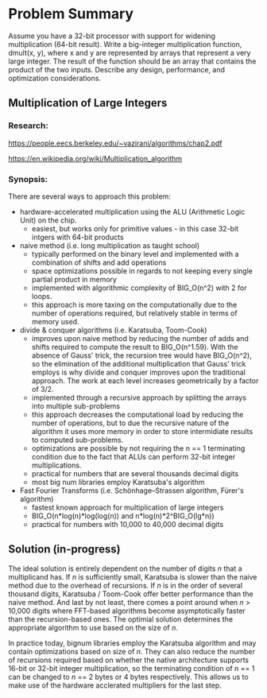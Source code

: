 # Problem Summary

Assume you have a 32-bit processor with support for widening multiplication (64-bit result). Write a big-integer multiplication function, dmult(x, y), where x and y are represented by arrays that represent a very large integer. The result of the function should be an array that contains the product of the two inputs. Describe any design, performance, and optimization considerations.

## Multiplication of Large Integers

### Research:

https://people.eecs.berkeley.edu/~vazirani/algorithms/chap2.pdf

https://en.wikipedia.org/wiki/Multiplication_algorithm

### Synopsis:

There are several ways to approach this problem:
  * hardware-accelerated multiplication using the ALU (Arithmetic Logic Unit) on the chip. 
      * easiest, but works only for primitive values - in this case 32-bit intgers with 64-bit products
  * naive method (i.e. long multiplication as taught school)
      * typically performed on the binary level and implemented with a combination of shifts and add operations
      * space optimizations possible in regards to not keeping every single partial product in memory
      * implemented with algorithmic complexity of BIG_O(n^2) with 2 for loops.
      * this approach is more taxing on the computationally due to the number of operations required, but relatively stable in terms of memory used.
  * divide & conquer algorithms (i.e. Karatsuba, Toom-Cook)
      * improves upon naive method by reducing the number of adds and shifts required to compute the result to BIG_O(n^1.59). With the absence of Gauss' trick, the recursion tree would have BIG_O(n^2), so the elimination of the additional multiplication that Gauss' trick employs is why divide and conquer improves upon the traditional approach. The work at each level increases geometrically by a factor of 3/2.
      * implemented through a recursive approach by splitting the arrays into multiple sub-problems
      * this approach decreases the computational load by reducing the number of operations, but to due the recursive nature of the algorithm it uses more memory in order to store intermidiate results to computed sub-problems.
      * optimizations are possible by not requiring the n == 1 terminating condition due to the fact that ALUs can perform 32-bit integer multiplications.
      * practical for numbers that are several thousands decimal digits
      * most big num libraries employ Karatsuba's algorithm
  * Fast Fourier Transforms (i.e. Schönhage–Strassen algorithm, Fürer's algorithm)
      * fastest known approach for multiplication of large integers
      * BIG_O(n\*log(n)\*log(log(n)) and n\*log(n)\*2^BIG_O(lg\*n))
      * practical for numbers with 10,000 to 40,000 decimal digits
  
## Solution (in-progress)
The ideal solution is entirely dependent on the number of digits *n* that a multiplicand has. If *n* is sufficiently small, Karatsuba is slower than the naive method due to the overhead of recursions. If *n* is in the order of several thousand digits, Karatsuba / Toom-Cook offer better performance than the naive method. And last by not least, there comes a point around when *n* > 10,000 digits where FFT-based algorithms become asymptotically faster than the recursion-based ones. The optimial solution determines the appropriate algorithm to use based on the size of *n*.

In practice today, bignum libraries employ the Karatsuba algorithm and may contain optimizations based on size of *n*. They can also reduce the number of recursions required based on whether the native architecture supports 16-bit or 32-bit integer multiplication, so the terminating condition of *n* == 1 can be changed to *n* == 2 bytes or 4 bytes respectively. This allows us to make use of the hardware acclerated multipliers for the last step.
